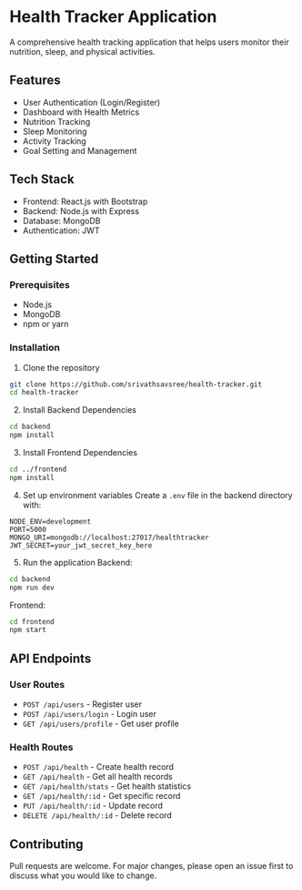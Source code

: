 # Health Tracker Application

A comprehensive health tracking application that helps users monitor their nutrition, sleep, and physical activities.

## Features

- User Authentication (Login/Register)
- Dashboard with Health Metrics
- Nutrition Tracking
- Sleep Monitoring
- Activity Tracking
- Goal Setting and Management

## Tech Stack

- Frontend: React.js with Bootstrap
- Backend: Node.js with Express
- Database: MongoDB
- Authentication: JWT

## Getting Started

### Prerequisites

- Node.js
- MongoDB
- npm or yarn

### Installation

1. Clone the repository
```bash
git clone https://github.com/srivathsavsree/health-tracker.git
cd health-tracker
```

2. Install Backend Dependencies
```bash
cd backend
npm install
```

3. Install Frontend Dependencies
```bash
cd ../frontend
npm install
```

4. Set up environment variables
Create a `.env` file in the backend directory with:
```
NODE_ENV=development
PORT=5000
MONGO_URI=mongodb://localhost:27017/healthtracker
JWT_SECRET=your_jwt_secret_key_here
```

5. Run the application
Backend:
```bash
cd backend
npm run dev
```

Frontend:
```bash
cd frontend
npm start
```

## API Endpoints

### User Routes
- `POST /api/users` - Register user
- `POST /api/users/login` - Login user
- `GET /api/users/profile` - Get user profile

### Health Routes
- `POST /api/health` - Create health record
- `GET /api/health` - Get all health records
- `GET /api/health/stats` - Get health statistics
- `GET /api/health/:id` - Get specific record
- `PUT /api/health/:id` - Update record
- `DELETE /api/health/:id` - Delete record

## Contributing

Pull requests are welcome. For major changes, please open an issue first to discuss what you would like to change. 